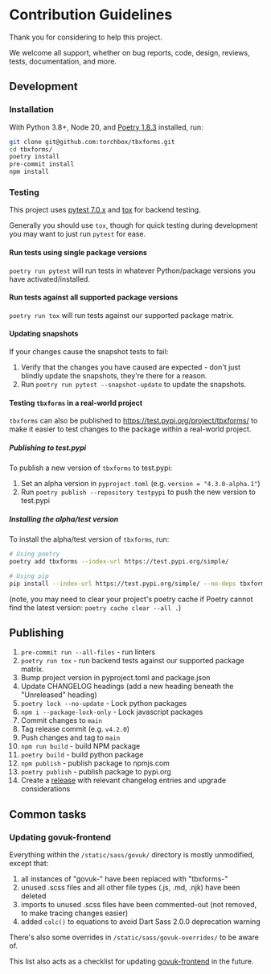 # Contribution Guidelines

Thank you for considering to help this project.

We welcome all support, whether on bug reports, code, design, reviews, tests, documentation, and more.

## Development

### Installation

With Python 3.8+, Node 20, and [Poetry 1.8.3](https://python-poetry.org/docs/#installing-with-the-official-installer) installed, run:

```bash
git clone git@github.com:torchbox/tbxforms.git
cd tbxforms/
poetry install
pre-commit install
npm install
```

### Testing

This project uses [pytest 7.0.x](https://docs.pytest.org/en/7.0.x/) and [tox](https://github.com/tox-dev/tox) for backend testing.

Generally you should use `tox`, though for quick testing during development you may want to just run `pytest` for ease.

#### Run tests using single package versions

`poetry run pytest` will run tests in whatever Python/package versions you have activated/installed.

#### Run tests against all supported package versions

`poetry run tox` will run tests against our supported package matrix.

#### Updating snapshots

If your changes cause the snapshot tests to fail:

1. Verify that the changes you have caused are expected - don't just blindly update the snapshots, they're there for a reason.
2. Run `poetry run pytest --snapshot-update` to update the snapshots.

#### Testing `tbxforms` in a real-world project

`tbxforms` can also be published to https://test.pypi.org/project/tbxforms/ to
make it easier to test changes to the package within a real-world project.

##### Publishing to test.pypi

To publish a new version of `tbxforms` to test.pypi:

1. Set an alpha version in `pyproject.toml` (e.g. `version = "4.3.0-alpha.1"`)
2. Run `poetry publish --repository testpypi` to push the new version to test.pypi

##### Installing the alpha/test version

To install the alpha/test version of `tbxforms`, run:

```bash
# Using poetry
poetry add tbxforms --index-url https://test.pypi.org/simple/

# Using pip
pip install --index-url https://test.pypi.org/simple/ --no-deps tbxforms
```

(note, you may need to clear your project's poetry cache if Poetry cannot find the latest version: `poetry cache clear --all .`)

## Publishing

1. `pre-commit run --all-files` - run linters
2. `poetry run tox` - run backend tests against our supported package matrix.
3. Bump project version in pyproject.toml and package.json
4. Update CHANGELOG headings (add a new heading beneath the "Unreleased" heading)
5. `poetry lock --no-update` - Lock python packages
6. `npm i --package-lock-only` - Lock javascript packages
7. Commit changes to `main`
8. Tag release commit (e.g. `v4.2.0`)
9. Push changes and tag to `main`
10. `npm run build` - build NPM package
11. `poetry build` - build python package
12. `npm publish` - publish package to npmjs.com
13. `poetry publish` - publish package to pypi.org
14. Create a [release](https://github.com/torchbox/tbxforms/releases) with relevant changelog entries and upgrade considerations

## Common tasks

### Updating govuk-frontend

Everything within the `/static/sass/govuk/` directory is mostly unmodified,
except that:

1. all instances of "govuk-" have been replaced with "tbxforms-"
2. unused .scss files and all other file types (.js, .md, .njk) have been deleted
3. imports to unused .scss files have been commented-out (not removed, to make tracing changes easier)
4. added `calc()` to equations to avoid Dart Sass 2.0.0 deprecation warning

There's also some overrides in `/static/sass/govuk-overrides/` to be aware of.

This list also acts as a checklist for updating [govuk-frontend](https://github.com/alphagov/govuk-frontend) in the future.
